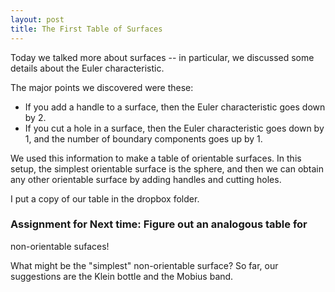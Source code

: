 ```yaml
---
layout: post
title: The First Table of Surfaces
---
```


Today we talked more about surfaces -- in particular, we discussed some
details about the Euler characteristic.

The major points we discovered were these:

  * If you add a handle to a surface, then the Euler characteristic goes
  down by 2.
  * If you cut a hole in a surface, then the Euler characteristic goes down
  by 1, and the number of boundary components goes up by 1.

We used this information to make a table of orientable surfaces. In this
setup, the simplest orientable surface is the sphere, and then we can
obtain any other orientable surface by adding handles and cutting holes.

I put a copy of our table in the dropbox folder.

### Assignment for Next time: Figure out an analogous table for
non-orientable sufaces!

What might be the "simplest" non-orientable surface? So far, our
suggestions are the Klein bottle and the Mobius band.
